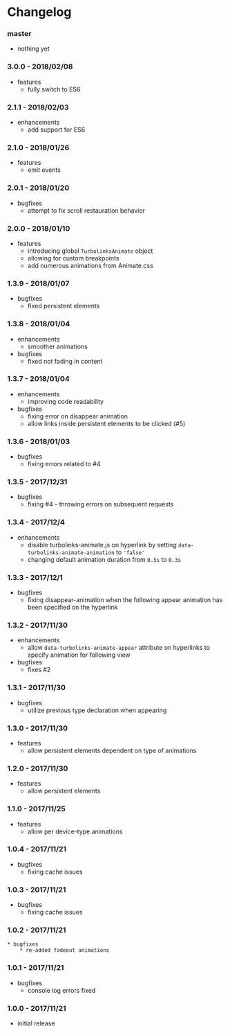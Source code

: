 # Changelog

### master

* nothing yet

### 3.0.0 - 2018/02/08

* features
    * fully switch to ES6

### 2.1.1 - 2018/02/03

* enhancements
    * add support for ES6

### 2.1.0 - 2018/01/26

* features
    * emit events

### 2.0.1 - 2018/01/20

* bugfixes
    * attempt to fix scroll restauration behavior

### 2.0.0 - 2018/01/10

* features
    * introducing global `TurbolinksAnimate` object
    * allowing for custom breakpoints
    * add numerous animations from Animate.css

### 1.3.9 - 2018/01/07

* bugfixes
    * fixed persistent elements

### 1.3.8 - 2018/01/04

* enhancements
    * smoother animations
* bugfixes
    * fixed not fading in content

### 1.3.7 - 2018/01/04

* enhancements
    * improving code readability
* bugfixes
    * fixing error on disappear animation
    * allow links inside persistent elements to be clicked (#5)

### 1.3.6 - 2018/01/03

* bugfixes
    * fixing errors related to #4

### 1.3.5 - 2017/12/31

* bugfixes
    * fixing #4 - throwing errors on subsequent requests

### 1.3.4 - 2017/12/4

* enhancements
    * disable turbolinks-animate.js on hyperlink by setting `data-turbolinks-animate-animation` to `'false'`
    * changing default animation duration from `0.5s` to `0.3s`

### 1.3.3 - 2017/12/1

* bugfixes
    * fixing disappear-animation when the following appear animation has been specified on the hyperlink

### 1.3.2 - 2017/11/30

* enhancements
    * allow `data-turbolinks-animate-appear` attribute on hyperlinks to specify animation for following view
* bugfixes
    * fixes #2

### 1.3.1 - 2017/11/30

* bugfixes
    * utilize previous type declaration when appearing

### 1.3.0 - 2017/11/30

* features
    * allow persistent elements dependent on type of animations

### 1.2.0 - 2017/11/30

* features
    * allow persistent elements

### 1.1.0 - 2017/11/25

* features
    * allow per device-type animations

### 1.0.4 - 2017/11/21

* bugfixes
    * fixing cache issues

### 1.0.3 - 2017/11/21

* bugfixes
    * fixing cache issues

### 1.0.2 - 2017/11/21

    * bugfixes
        * re-added fadeout animations

### 1.0.1 - 2017/11/21

* bugfixes
    * console log errors fixed

### 1.0.0 - 2017/11/21

* initial release
